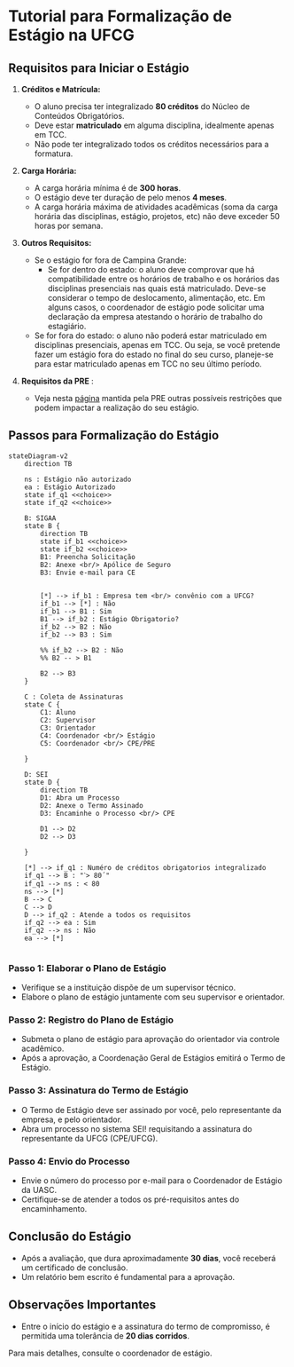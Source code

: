 # Tutorial para Formalização de Estágio na UFCG


## Requisitos para Iniciar o Estágio

1. **Créditos e Matrícula:**
   - O aluno precisa ter integralizado **80 créditos** do Núcleo de Conteúdos Obrigatórios.
   - Deve estar **matriculado** em alguma disciplina, idealmente apenas em TCC.
   - Não pode ter integralizado todos os créditos necessários para a formatura.
   
2. **Carga Horária:**
   - A carga horária mínima é de **300 horas**.
   - O estágio deve ter duração de pelo menos **4 meses**.
   - A carga horária máxima de atividades acadêmicas (soma da carga horária das disciplinas, estágio, projetos, etc) não deve exceder 50 horas por semana.

3. **Outros Requisitos:** 
    - Se o estágio for fora de Campina Grande:
        - Se for dentro do estado: o aluno deve comprovar que há compatibilidade entre os horários de trabalho e os horários das disciplinas presenciais nas quais está matriculado. Deve-se considerar o tempo de deslocamento, alimentação, etc. Em alguns casos, o coordenador de estágio pode solicitar uma declaração da empresa atestando o horário de trabalho do estagiário.
    - Se for fora do estado: o aluno não poderá estar matriculado em disciplinas presenciais, apenas em TCC. Ou seja, se você pretende fazer um estágio fora do estado no final do seu curso, planeje-se para estar matriculado apenas em TCC no seu último período.

4. **Requisitos da PRE** : 
    - Veja nesta [página](https://pre.ufcg.edu.br/pre/estagios-e-convenios?showall=&start=1) mantida pela PRE outras possíveis restrições que podem impactar a realização do seu estágio.


## Passos para Formalização do Estágio

```
stateDiagram-v2
    direction TB
    
    ns : Estágio não autorizado
    ea : Estágio Autorizado
    state if_q1 <<choice>>
    state if_q2 <<choice>>

    B: SIGAA
    state B {
        direction TB
        state if_b1 <<choice>>
        state if_b2 <<choice>>
        B1: Preencha Solicitação
        B2: Anexe <br/> Apólice de Seguro
        B3: Envie e-mail para CE
        

        [*] --> if_b1 : Empresa tem <br/> convênio com a UFCG?
        if_b1 --> [*] : Não
        if_b1 --> B1 : Sim
        B1 --> if_b2 : Estágio Obrigatorio?
        if_b2 --> B2 : Não
        if_b2 --> B3 : Sim

        %% if_b2 --> B2 : Não
        %% B2 -- > B1
        
        B2 --> B3
    }

    C : Coleta de Assinaturas
    state C {
        C1: Aluno
        C2: Supervisor
        C3: Orientador
        C4: Coordenador <br/> Estágio
        C5: Coordenador <br/> CPE/PRE

    }

    D: SEI
    state D {
        direction TB
        D1: Abra um Processo
        D2: Anexe o Termo Assinado
        D3: Encaminhe o Processo <br/> CPE

        D1 --> D2
        D2 --> D3

    }

    [*] --> if_q1 : Numéro de créditos obrigatorios integralizado
    if_q1 --> B : "ˋ> 80´"
    if_q1 --> ns : < 80
    ns --> [*]
    B --> C
    C --> D
    D --> if_q2 : Atende a todos os requisitos
    if_q2 --> ea : Sim
    if_q2 --> ns : Não
    ea --> [*]


```

### Passo 1: Elaborar o Plano de Estágio

- Verifique se a instituição dispõe de um supervisor técnico.
- Elabore o plano de estágio juntamente com seu supervisor e orientador.

### Passo 2: Registro do Plano de Estágio

- Submeta o plano de estágio para aprovação do orientador via controle acadêmico.
- Após a aprovação, a Coordenação Geral de Estágios emitirá o Termo de Estágio.

### Passo 3: Assinatura do Termo de Estágio

- O Termo de Estágio deve ser assinado por você, pelo representante da empresa, e pelo orientador.
- Abra um processo no sistema SEI! requisitando a assinatura do representante da UFCG (CPE/UFCG).

### Passo 4: Envio do Processo

- Envie o número do processo por e-mail para o Coordenador de Estágio da UASC.
- Certifique-se de atender a todos os pré-requisitos antes do encaminhamento.

## Conclusão do Estágio

- Após a avaliação, que dura aproximadamente **30 dias**, você receberá um certificado de conclusão.
- Um relatório bem escrito é fundamental para a aprovação.

## Observações Importantes

- Entre o início do estágio e a assinatura do termo de compromisso, é permitida uma tolerância de **20 dias corridos**.

Para mais detalhes, consulte o coordenador de estágio.
